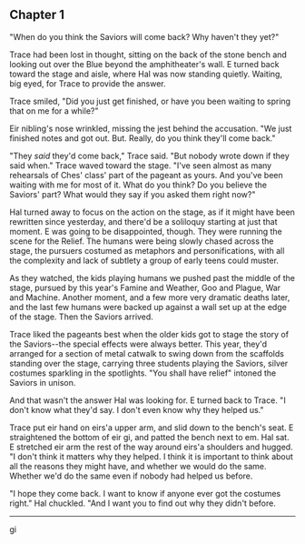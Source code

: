 ---
---


## Chapter 1

"When do you think the Saviors will come back?  Why haven't they yet?"

Trace had been lost in thought, sitting on the back of the stone bench
and looking out over the Blue beyond the amphitheater's wall.  E
turned back toward the stage and aisle, where Hal was now standing
quietly.  Waiting, big eyed, for Trace to provide the answer.

Trace smiled, "Did you just get finished, or have you been waiting to
spring that on me for a while?"

Eir nibling's nose wrinkled, missing the jest behind the accusation.
"We just finished notes and got out.  But.  Really, do you think
they'll come back."

"They _said_ they'd come back," Trace said.  "But nobody wrote down if
they said when."  Trace waved toward the stage.  "I've seen almost as
many rehearsals of Ches' class' part of the pageant as yours.  And
you've been waiting with me for most of it.  What do you think?  Do
you believe the Saviors' part?  What would they say if you asked
them right now?"

Hal turned away to focus on the action on the stage, as if it might
have been rewritten since yesterday, and there'd be a soliloquy
starting at just that moment.  E was going to be disappointed,
though.  They were running the scene for the Relief.  The humans were
being slowly chased across the stage, the pursuers costumed as
metaphors and personifications, with all the complexity and lack of
subtlety a group of early teens could muster.

As they watched, the kids playing humans we pushed past the middle of
the stage, pursued by this year's Famine and Weather, Goo and Plague,
War and Machine.  Another moment, and a few more very dramatic deaths
later, and the last few humans were backed up against a wall set up at
the edge of the stage.  Then the Saviors arrived.

Trace liked the pageants best when the older kids got to stage the
story of the Saviors--the special effects were always better.  This
year, they'd arranged for a section of metal catwalk to swing down
from the scaffolds standing over the stage, carrying three students
playing the Saviors, silver costumes sparkling in the spotlights.
"You shall have relief" intoned the Saviors in unison.

And that wasn't the answer Hal was looking for.  E turned back to
Trace.  "I don't know what they'd say.  I don't even know why they
helped us."

Trace put eir hand on eirs'a upper arm, and slid down to the bench's
seat.  E straightened the bottom of eir gi, and patted the bench next
to em.  Hal sat.  E stretched eir arm the rest of the way around
eirs'a shoulders and hugged.  "I don't think it matters why they
helped.  I think it is important to think about all the reasons they
might have, and whether we would do the same.  Whether we'd do the
same even if nobody had helped us before.

"I hope they come back.  I want to know if anyone ever got the
costumes right."  Hal chuckled.  "And I want you to find out why they
didn't before.

*****


gi

